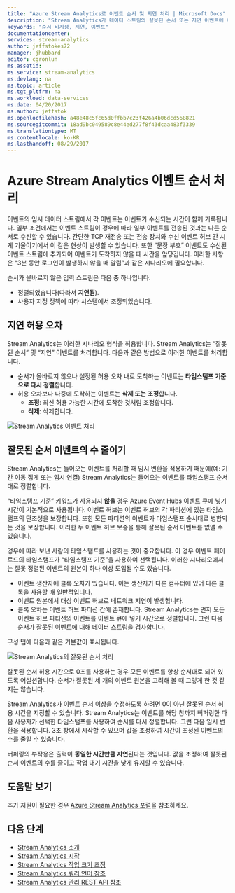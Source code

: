 ```yaml
---
title: "Azure Stream Analytics로 이벤트 순서 및 지연 처리 | Microsoft Docs"
description: "Stream Analytics가 데이터 스트림의 잘못된 순서 또는 지연 이벤트에 어떻게 작동하는지 알아봅니다."
keywords: "순서 비지정, 지연, 이벤트"
documentationcenter: 
services: stream-analytics
author: jeffstokes72
manager: jhubbard
editor: cgronlun
ms.assetid: 
ms.service: stream-analytics
ms.devlang: na
ms.topic: article
ms.tgt_pltfrm: na
ms.workload: data-services
ms.date: 04/20/2017
ms.author: jeffstok
ms.openlocfilehash: a48e48c5fc65d0ffbb7c23f426a4b06dcd568821
ms.sourcegitcommit: 18ad9bc049589c8e44ed277f8f43dcaa483f3339
ms.translationtype: MT
ms.contentlocale: ko-KR
ms.lasthandoff: 08/29/2017
---
```

# <a name="azure-stream-analytics-event-order-handling"></a>Azure Stream Analytics 이벤트 순서 처리

이벤트의 임시 데이터 스트림에서 각 이벤트는 이벤트가 수신되는 시간이 함께 기록됩니다. 일부 조건에서는 이벤트 스트림이 경우에 따라 일부 이벤트를 전송된 것과는 다른 순서로 수신할 수 있습니다. 간단한 TCP 재전송 또는 전송 장치와 수신 이벤트 허브 간 시계 기울이기에서 이 같은 현상이 발생할 수 있습니다. 또한 “문장 부호” 이벤트도 수신된 이벤트 스트림에 추가되어 이벤트가 도착하지 않을 때 시간을 앞당깁니다. 이러한 사항은 “3분 동안 로그인이 발생하지 않을 때 알림”과 같은 시나리오에 필요합니다.

순서가 올바르지 않은 입력 스트림은 다음 중 하나입니다.
* 정렬되었습니다(따라서 **지연됨**).
* 사용자 지정 정책에 따라 시스템에서 조정되었습니다.


## <a name="lateness-tolerance"></a>지연 허용 오차
Stream Analytics는 이러한 시나리오 형식을 허용합니다. Stream Analytics는 “잘못된 순서” 및 “지연” 이벤트를 처리합니다. 다음과 같은 방법으로 이러한 이벤트를 처리합니다.

* 순서가 올바르지 않으나 설정된 허용 오차 내로 도착하는 이벤트는 **타임스탬프 기준으로 다시 정렬**합니다.
* 허용 오차보다 나중에 도착하는 이벤트는 **삭제 또는 조정**합니다.
    * **조정**: 최신 허용 가능한 시간에 도착한 것처럼 조정합니다.
    * **삭제**: 삭제합니다.

![Stream Analytics 이벤트 처리](media/stream-analytics-event-handling/stream-analytics-event-handling.png)

## <a name="reduce-the-number-of-out-of-order-events"></a>잘못된 순서 이벤트의 수 줄이기

Stream Analytics는 들어오는 이벤트를 처리할 때 임시 변환을 적용하기 때문에(예: 기간 이동 집계 또는 임시 연결) Stream Analytics는 들어오는 이벤트를 타임스탬프 순서대로 정렬합니다.

“타임스탬프 기준” 키워드가 사용되지 **않을** 경우 Azure Event Hubs 이벤트 큐에 넣기 시간이 기본적으로 사용됩니다. 이벤트 허브는 이벤트 허브의 각 파티션에 있는 타임스탬프의 단조성을 보장합니다. 또한 모든 파티션의 이벤트가 타임스탬프 순서대로 병합되는 것을 보장합니다. 이러한 두 이벤트 허브 보증을 통해 잘못된 순서 이벤트를 없앨 수 있습니다.

경우에 따라 보낸 사람의 타임스탬프를 사용하는 것이 중요합니다. 이 경우 이벤트 페이로드의 타임스탬프가 “타임스탬프 기준”을 사용하여 선택됩니다. 이러한 시나리오에서는 잘못 정렬된 이벤트의 원본이 하나 이상 도입될 수도 있습니다.

* 이벤트 생산자에 클록 오차가 있습니다. 이는 생산자가 다른 컴퓨터에 있어 다른 클록을 사용할 때 일반적입니다.
* 이벤트 원본에서 대상 이벤트 허브로 네트워크 지연이 발생합니다.
* 클록 오차는 이벤트 허브 파티션 간에 존재합니다. Stream Analytics는 먼저 모든 이벤트 허브 파티션의 이벤트를 이벤트 큐에 넣기 시간으로 정렬합니다. 그런 다음 순서가 잘못된 이벤트에 대해 데이터 스트림을 검사합니다.

구성 탭에 다음과 같은 기본값이 표시됩니다.

![Stream Analytics의 잘못된 순서 처리](media/stream-analytics-event-handling/stream-analytics-out-of-order-handling.png)

잘못된 순서 허용 시간으로 0초를 사용하는 경우 모든 이벤트를 항상 순서대로 되어 있도록 어설션합니다. 순서가 잘못된 세 개의 이벤트 원본을 고려해 볼 때 그렇게 한 것 같지는 않습니다. 

Stream Analytics가 이벤트 순서 이상을 수정하도록 하려면 0이 아닌 잘못된 순서 허용 시간을 지정할 수 있습니다. Stream Analytics는 이벤트를 해당 창까지 버퍼링한 다음 사용자가 선택한 타임스탬프를 사용하여 순서를 다시 정렬합니다. 그런 다음 임시 변환을 적용합니다. 3초 창에서 시작할 수 있으며 값을 조정하여 시간이 조정된 이벤트의 수를 줄일 수 있습니다. 

버퍼링의 부작용은 출력이 **동일한 시간만큼 지연**된다는 것입니다. 값을 조정하여 잘못된 순서 이벤트의 수를 줄이고 작업 대기 시간을 낮게 유지할 수 있습니다.

## <a name="get-help"></a>도움말 보기
추가 지원이 필요한 경우 [Azure Stream Analytics 포럼](https://social.msdn.microsoft.com/Forums/en-US/home?forum=AzureStreamAnalytics)을 참조하세요.

## <a name="next-steps"></a>다음 단계
* [Stream Analytics 소개](stream-analytics-introduction.md)
* [Stream Analytics 시작](stream-analytics-real-time-fraud-detection.md)
* [Stream Analytics 작업 크기 조정](stream-analytics-scale-jobs.md)
* [Stream Analytics 쿼리 언어 참조](https://msdn.microsoft.com/library/azure/dn834998.aspx)
* [Stream Analytics 관리 REST API 참조](https://msdn.microsoft.com/library/azure/dn835031.aspx)